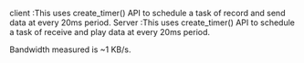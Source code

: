 
client  :This uses create_timer() API to schedule a task of record and send data at every 20ms period.
Server :This uses create_timer() API to schedule a task of receive and play data at every 20ms period.

Bandwidth measured is ~1 KB/s.
